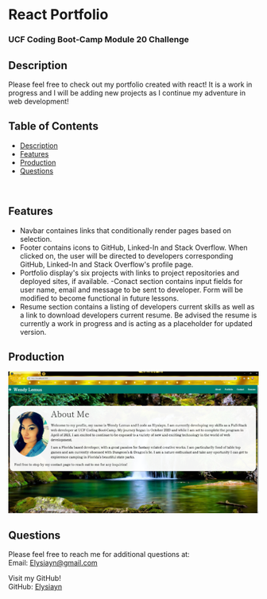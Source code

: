 # React Portfolio

### UCF Coding Boot-Camp Module 20 Challenge

## Description

Please feel free to check out my portfolio created with react! It is a work in progress and I will be adding new projects as I continue my adventure in web development! 

## Table of Contents

- [Description](#Description)
- [Features](#Features)
- [Production](#Production)
- [Questions](#Questions)

<br>

## Features

- Navbar containes links that conditionally render pages based on selection. 
- Footer contains icons to GitHub, Linked-In and Stack Overflow. When clicked on, the user will be directed to developers corresponding GitHub, Linked-In and Stack Overflow's profile page.
- Portfolio display's six projects with links to project repositories and deployed sites, if available.
-Conact section contains input fields for user name, email and message to be sent to developer. Form will be modified to become functional in future lessons. 
- Resume section contains a listing of developers current skills as well as a link to download developers current resume. Be advised the resume is currently a work in progress and is acting as a placeholder for updated version. 

## Production

[![React-Portfolio](/src/assets/images/screenshot.png)](https://elysiayn.github.io/react-portfolio/)

## Questions

Please feel free to reach me for additional questions at:
<br>
Email: Elysiayn@gmail.com 

Visit my GitHub!
<br>
GitHub: [Elysiayn](https://github.com/Elysiayn)
